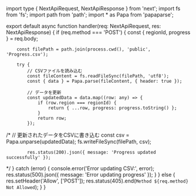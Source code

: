 import type { NextApiRequest, NextApiResponse } from 'next';
import fs from 'fs';
import path from 'path';
import * as Papa from 'papaparse';

export default async function handler(req: NextApiRequest, res: NextApiResponse) {
    if (req.method === 'POST') {
        const { regionId, progress } = req.body;

        const filePath = path.join(process.cwd(), 'public', 'Progress.csv');

        try {
            // CSVファイルを読み込む
            const fileContent = fs.readFileSync(filePath, 'utf8');
            const { data } = Papa.parse(fileContent, { header: true });

            // データを更新
            const updatedData = data.map((row: any) => {
                if (row.region === regionId) {
                    return { ...row, progress: progress.toString() };
                }
                return row;
            });
/*
            // 更新されたデータをCSVに書き込む
            const csv = Papa.unparse(updatedData);
            fs.writeFileSync(filePath, csv);

            res.status(200).json({ message: 'Progress updated successfully' });
*/
        } catch (error) {
            console.error('Error updating CSV:', error);
            res.status(500).json({ message: 'Error updating progress' });
        }
    } else {
        res.setHeader('Allow', ['POST']);
        res.status(405).end(`Method ${req.method} Not Allowed`);
    }
}